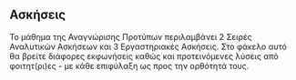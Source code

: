 ## Ασκήσεις
Το μάθημα της Αναγνώρισης Προτύπων περιλαμβάνει 2 Σειρές Αναλυτικών Ασκήσεων και 3 Εργαστηριακές Ασκήσεις. 
Στο φάκελο αυτό θα βρείτε διάφορες εκφωνήσεις καθώς και προτεινόμενες λύσεις από φοιτητ(ρι)ες - με κάθε επιφύλαξη ως προς την ορθότητά τους.
